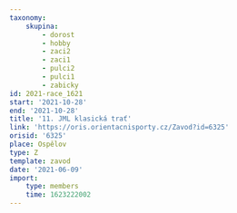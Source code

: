 ```yaml
---
taxonomy:
    skupina:
        - dorost
        - hobby
        - zaci2
        - zaci1
        - pulci2
        - pulci1
        - zabicky
id: 2021-race_1621
start: '2021-10-28'
end: '2021-10-28'
title: '11. JML klasická trať'
link: 'https://oris.orientacnisporty.cz/Zavod?id=6325'
orisid: '6325'
place: Ospělov
type: Z
template: zavod
date: '2021-06-09'
import:
    type: members
    time: 1623222002
---
```


